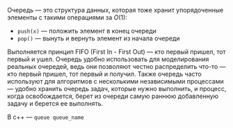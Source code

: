 Очередь — это структура данных, которая тоже хранит упорядоченные
элементы с такими операциями за $O(1)$:

  - `push(x)` — положить элемент в конец очереди
  - `pop()` — вынуть и вернуть элемент из начала очереди

Выполняется принцип FIFO (First In - First Out) — кто первый пришел, тот
первый и ушел. Очередь удобно использовать для моделирования реальных
очередей, ведь они позволяют честно распределить что-то — кто первый
пришел, тот первый и получил. Также очередь часто используют для
алгоритмов с несколькими независимыми процессами — удобно хранить
очередь задач, которые нужно выполнить, и процесс, когда освобождается,
берет из очереди самую раннюю добавленную задачу и берется ее
выполнять.

В с++ — `queue`<T>`  queue_name `